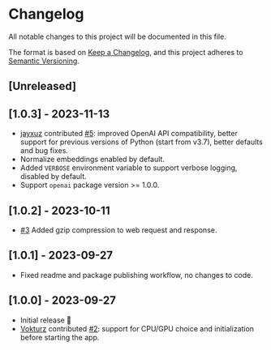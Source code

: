 # Changelog

All notable changes to this project will be documented in this file.

The format is based on [Keep a Changelog](https://keepachangelog.com/en/1.0.0/),
and this project adheres to [Semantic Versioning](https://semver.org/spec/v2.0.0.html).

## [Unreleased]

## [1.0.3] - 2023-11-13

- [jayxuz](https://github.com/jayxuz) contributed [#5](https://github.com/limcheekin/open-text-embeddings/pull/5): improved OpenAI API compatibility, better support for previous versions of Python (start from v3.7), better defaults and bug fixes.
- Normalize embeddings enabled by default.
- Added `VERBOSE` environment variable to support verbose logging, disabled by default.
- Support `openai` package version >= 1.0.0.

## [1.0.2] - 2023-10-11

- [#3](https://github.com/limcheekin/open-text-embeddings/issues/3) Added gzip compression to web request and response.

## [1.0.1] - 2023-09-27

- Fixed readme and package publishing workflow, no changes to code.

## [1.0.0] - 2023-09-27

- Initial release 🎉
- [Vokturz](https://github.com/Vokturz) contributed [#2](https://github.com/limcheekin/open-text-embeddings/pull/2): support for CPU/GPU choice and initialization before starting the app.
